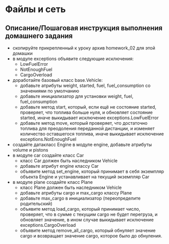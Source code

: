 # Файлы и сеть

## Описание/Пошаговая инструкция выполнения домашнего задания

 * скопируйте прикрепленный к уроку архив homework_02 для этой домашки
 * в модуле exceptions объявите следующие исключения:
    * LowFuelError
    * NotEnoughFuel
    * CargoOverload
 * доработайте базовый класс base.Vehicle:
    * добавьте атрибуты weight, started, fuel, fuel_consumption со значениями по умолчанию
    * добавьте инициализатор для установки weight, fuel, fuel_consumption
    * добавьте метод start, который, если ещё не состояние started, проверяет, что топлива больше нуля, и обновляет состояние started, иначе выкидывает исключение exceptions.LowFuelError
    * добавьте метод move, который проверяет, что достаточно топлива для преодоления переданной дистанции, и изменяет количество оставшегося топлива, иначе выкидывает исключение exceptions.NotEnoughFuel
 * создайте датакласс Engine в модуле engine, добавьте атрибуты volume и pistons
 * в модуле car создайте класс Car
    * класс Car должен быть наследником Vehicle
    * добавьте атрибут engine классу Car
    * объявите метод set_engine, который принимает в себя экземпляр объекта Engine и устанавливает на текущий экземпляр Car
 * в модуле plane создайте класс Plane
    * класс Plane должен быть наследником Vehicle
    * добавьте атрибуты cargo и max_cargo классу Plane
    * добавьте max_cargo в инициализатор (переопределите родительский)
    * объявите метод load_cargo, который принимает число, проверяет, что в сумме с текущим cargo не будет перегруза, и обновляет значение, в ином случае выкидывает исключение exceptions.CargoOverload
    * объявите метод remove_all_cargo, который обнуляет значение cargo и возвращает значение cargo, которое было до обнуления.
